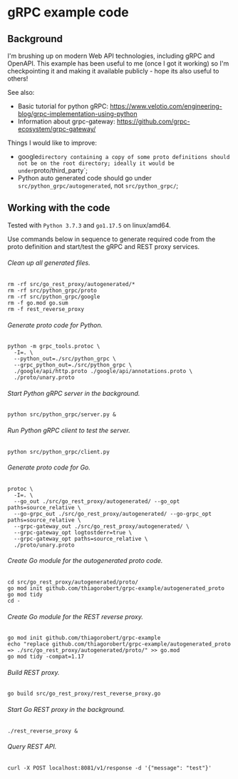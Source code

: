 # gRPC example code

## Background

I'm brushing up on modern Web API technologies, including gRPC and OpenAPI.
This example has been useful to me (once I got it working) so I'm checkpointing
it and making it available publicly - hope its also useful to others!

See also:
*   Basic tutorial for python gRPC:
https://www.velotio.com/engineering-blog/grpc-implementation-using-python
*   Information about grpc-gateway:
https://github.com/grpc-ecosystem/grpc-gateway/

Things I would like to improve:
*   google` directory containing a copy of some proto definitions should not
be on the root directory; ideally it would be under `proto/third_party`;
*   Python auto generated code should go under `src/python_grpc/autogenerated`,
not `src/python_grpc/`;


## Working with the code

Tested with `Python 3.7.3` and `go1.17.5` on linux/amd64.

Use commands below in sequence to generate required code from the proto
definition and start/test the gRPC and REST proxy services.

###### Clean up all generated files.
```
rm -rf src/go_rest_proxy/autogenerated/*
rm -rf src/python_grpc/proto
rm -rf src/python_grpc/google
rm -f go.mod go.sum
rm -f rest_reverse_proxy
```

###### Generate proto code for Python.
```
python -m grpc_tools.protoc \
  -I=. \
  --python_out=./src/python_grpc \
  --grpc_python_out=./src/python_grpc \
  ./google/api/http.proto ./google/api/annotations.proto \
  ./proto/unary.proto
```

###### Start Python gRPC server in the background.
```
python src/python_grpc/server.py &
```

######  Run Python gRPC client to test the server.
```
python src/python_grpc/client.py
```

###### Generate proto code for Go.
```
protoc \
  -I=. \
  --go_out ./src/go_rest_proxy/autogenerated/ --go_opt paths=source_relative \
  --go-grpc_out ./src/go_rest_proxy/autogenerated/ --go-grpc_opt paths=source_relative \
  --grpc-gateway_out ./src/go_rest_proxy/autogenerated/ \
  --grpc-gateway_opt logtostderr=true \
  --grpc-gateway_opt paths=source_relative \
  ./proto/unary.proto
```

######  Create Go module for the autogenerated proto code.
```
cd src/go_rest_proxy/autogenerated/proto/
go mod init github.com/thiagorobert/grpc-example/autogenerated_proto
go mod tidy
cd -
```

######  Create Go module for the REST reverse proxy.
```
go mod init github.com/thiagorobert/grpc-example
echo "replace github.com/thiagorobert/grpc-example/autogenerated_proto => ./src/go_rest_proxy/autogenerated/proto/" >> go.mod
go mod tidy -compat=1.17
```

######  Build REST proxy.
```
go build src/go_rest_proxy/rest_reverse_proxy.go
```

######  Start Go REST proxy in the background.
```
./rest_reverse_proxy &
```

######  Query REST API.
```
curl -X POST localhost:8081/v1/response -d '{"message": "test"}'
```

